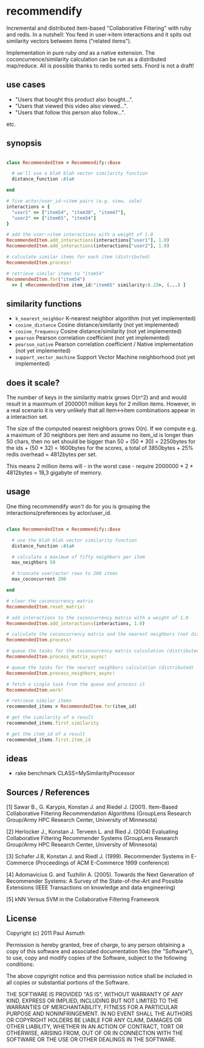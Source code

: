 recommendify
============

Incremental and distributed item-based "Collaborative Filtering" with ruby and redis. In a nutshell: You feed in user->item interactions and it spits out similarity vectors between items ("related items"). 

Implementation in pure ruby *and* as a native extension. The coconcurrence/similarity calculation can be run as a distributed map/reduce. All is possible thanks to redis sorted sets. Fnord is not a draft!


use cases
---------

+ "Users that bought this product also bought...". 
+ "Users that viewed this video also viewed...". 
+ "Users that follow this person also follow...". 

etc.



synopsis
--------

```ruby

class RecommendedItem < Recommendify::Base

  # we'll use a blah blah vector similarity function
  distance_function :blah

end

# five actor/user_id->item pairs (e.g. view, sale)
interactions = {
  "user1" => ["item54", "item38", "item47"],
  "user2" => ["item65", "item54"]
}

# add the user->item interactions with a weight of 1.0
RecommendedItem.add_interactions(interactions["user1"], 1.0)
RecommendedItem.add_interactions(interactions["user2"], 1.0)

# calculate similar items for each item (distributed)
RecommendedItem.process!

# retrieve similar items to "item54"
RecommendedItem.for("item54") 
  => [ <RecommendedItem item_id:"item65" similarity:0.23>, (...) ]

```


similarity functions
--------------------

+ `k_nearest_neighbor` K-nearest neighbor algorithm (not yet implemented)
+ `cosine_distance` Cosine distance/similarity (not yet implemented)
+ `cosine_frequency`  Cosine distance/similarity (not yet implemented)
+ `pearson` Pearson correlation coefficient (not yet implemented)
+ `pearson_native` Pearson correlation coefficient  / Native implementation (not yet implemented)
+ `support_vector_machine` Support Vector Machine neighborhood (not yet implemented)


does it scale?
--------------

The number of keys in the similarity matrix grows O(n^2) and and would result in a maximum of 2000001 million keys for 2 million items. However, in a real scenario it is very unlikely that all item<->item combinations appear in a interaction set.

The size of the computed nearest neighbors grows O(n). If we compute e.g. a maximum of 30 neighbors per item and assume no item_id is longer than 50 chars, then no set should be bigger than 50 + (50 * 30) = 2250bytes for the ids + (50 * 32) = 1600bytes for the scores, a total of 3850bytes + 25% redis overhead = 4812bytes per set. 

This means 2 million items will - in the worst case - require 2000000 * 2 * 4812bytes = 18,3 gigabyte of memory.


usage
-----

One thing recommendify *won't* do for you is grouping the interactions/preferences by actor/user_id.

```ruby

class RecommendedItem < Recommendify::Base

  # use the blah blah vector similarity function
  distance_function :blah

  # calculate a maximum of fifty neighbors per item
  max_neighbors 50

  # truncate user/actor rows to 200 items
  max_coconcurrent 200

end

# clear the coconcurrency matrix
RecommendedItem.reset_matrix!

# add interactions to the coconcurrency matrix with a weight of 1.0
RecommendedItem.add_interactions(interactions, 1.0)

# calculate the coconcurrency matrix and the nearest neighbors (not distributed)
RecommendedItem.process!

# queue the tasks for the coconcurrency matrix calculation (distributed)
RecommendedItem.process_matrix_async!

# queue the tasks for the nearest neighbors calculation (distributed)
RecommendedItem.process_neighbors_async!

# fetch a single task from the queue and process it
RecommendedItem.work!

# retrieve similar items
recommended_items = RecommendedItem.for(item_id) 

# get the similarity of a result
recommended_items.first.similarity

# get the item_id of a result
recommended_items.first.item_id

```


ideas
-----

+ rake benchmark CLASS=MySimilarityProcessor



Sources / References
--------------------

[1] Sawar B., G. Karypis, Konstan J. and Riedel J. (2001). Item-Based Collaborative Filtering Recommendation Algorithms (GroupLens Research Group/Army HPC Research Center, University of Minnesota)

[2] Herlocker J., Konstan J. Terveen L. and Ried J. (2004) Evaluating Collaborative Filtering Recommender Systems (GroupLens Research Group/Army HPC Research Center, University of Minnesota)

[3] Schafer J.B, Konstan J. and Riedl J. (1999). Recommender Systems in E-Commerce (Proceedings of ACM E-Commerce 1999 conference)

[4] Adomavicius G. and Tuzhilin A. (2005). Towards the Next Generation of Recommender Systems: A Survey of the State-of-the-Art and Possible Extensions (IEEE Transactions on knowledge and data engineering)

[5] kNN Versus SVM in the Collaborative Filtering Framework


License
-------

Copyright (c) 2011 Paul Asmuth

Permission is hereby granted, free of charge, to any person obtaining a copy of this software and associated documentation files (the "Software"), to use, copy and modify copies of the Software, subject to the following conditions:

The above copyright notice and this permission notice shall be included in all copies or substantial portions of the Software.

THE SOFTWARE IS PROVIDED "AS IS", WITHOUT WARRANTY OF ANY KIND, EXPRESS OR IMPLIED, INCLUDING BUT NOT LIMITED TO THE WARRANTIES OF MERCHANTABILITY, FITNESS FOR A PARTICULAR PURPOSE AND NONINFRINGEMENT. IN NO EVENT SHALL THE AUTHORS OR COPYRIGHT HOLDERS BE LIABLE FOR ANY CLAIM, DAMAGES OR OTHER LIABILITY, WHETHER IN AN ACTION OF CONTRACT, TORT OR OTHERWISE, ARISING FROM, OUT OF OR IN CONNECTION WITH THE SOFTWARE OR THE USE OR OTHER DEALINGS IN THE SOFTWARE.
